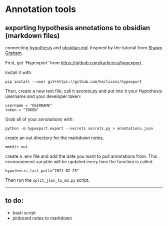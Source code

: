 # Annotation tools

## exporting hypothesis annotations to obsidian (markdown files)

connecting [hypothesis](https://hypothes.is) and [obsidian.md](obsidian.md). Inspired by the tutorial from [Shawn Graham](https://electricarchaeology.ca/2021/02/14/from-hypothesis-annotation-to-obsidian-note/).

First, get ‘Hypexport’ from https://github.com/karlicoss/hypexport . 

Install it with

``` pip install --user git+https://github.com/karlicoss/hypexport ```

Then, create a new text file; call it secrets.py and put into it your Hypothesis username and your developer token:

```
username = "USERNAME"
token = "TOKEN"
```

Grab all of your annotations with:

``` python -m hypexport.export --secrets secrets.py > annotations.json ```

create an out directory for the markdown notes. 

```mmkdir out```

create a .env file and add the date you want to pull annotations from. 
This environmment variable will be updated every time the function is called.

```hypothesis_last_pull="2021-02-25" ```


Then run the ```split_json_to_md.py``` script.


----

## to do:

- bash script
- pinboard notes to markdown
 
